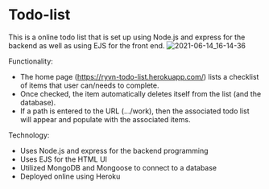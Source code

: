 # Todo-list

This is a online todo list that is set up using Node.js and express for the backend as well as using EJS for the front end. 
![2021-06-14_16-14-36](https://user-images.githubusercontent.com/75664914/121970555-a7f3e980-cd2b-11eb-9ca9-65bbedc353c8.png)


Functionality:
- The home page (https://ryvn-todo-list.herokuapp.com/) lists a checklist of items that user can/needs to complete. 
- Once checked, the item automatically deletes itself from the list (and the database).
- If a path is entered to the URL (.../work), then the associated todo list will appear and populate with the associated items. 

Technology:
- Uses Node.js and express for the backend programming
- Uses EJS for the HTML UI 
- Utilized MongoDB and Mongoose to connect to a database
- Deployed online using Heroku
